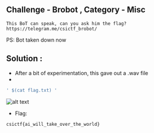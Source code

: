 ## Challenge - Brobot , Category - Misc

```
This BoT can speak, can you ask him the flag? https://telegram.me/csictf_brobot/
```
PS: Bot taken down now

## Solution :
+ After a bit of experimentation, this gave out a .wav file
+ 
```bash
' $(cat flag.txt) '
```
![alt text](https://github.com/RDxR10/CTF-Writeups-1/blob/master/csictf/Brobot/brobot_sol.jpg)
+ Flag:
```
csictf{ai_will_take_over_the_world}
```
